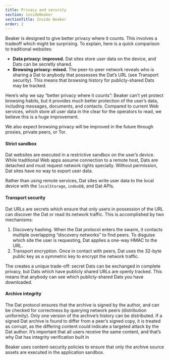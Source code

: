 ```yaml
---
title: Privacy and security
section: insideBeaker
sectionTitle: Inside Beaker
order: 2
---
```


Beaker is designed to give better privacy where it counts. This involves a tradeoff which might be surprising. To explain, here is a quick comparison to traditional websites:

- **Data privacy: improved.** Dat sites store user data on the device, and Dats can be secretly shared.
- **Browsing privacy: mixed.** The peer-to-peer network reveals who is sharing a Dat to anybody that possesses the Dat’s URL (see Transport security). This means that browsing history for publicly-shared Dats may be tracked.

Here’s why we say “better privacy where it counts”: Beaker can’t yet protect browsing habits, but it provides much better protection of the user’s data, including messages, documents, and contacts. Compared to current Web services, which store all user data in the clear for the operators to read, we believe this is a huge improvement.

We also expect browsing privacy will be improved in the future through proxies, private peers, or Tor.

#### Strict sandbox

Dat websites are executed in a restrictive sandbox on the user’s device. While traditional Web apps assume connection to a remote host, Dats are detached and must request network rights specially. Without permission, Dat sites have no way to export user data.

Rather than using remote services, Dat sites write user data to the local device with the `localStorage`, `indexDB`, and Dat APIs.

#### Transport security

Dat URLs are secrets which ensure that only users in possession of the URL can discover the Dat or read its network traffic. This is accomplished by two mechanisms:

1. Discovery hashing. When the Dat protocol enters the swarm, it contacts multiple overlapping “discovery networks” to find peers. To disguise which site the user is requesting, Dat applies a one-way HMAC to the URL.
2. Transport encryption. Once in contact with peers, Dat uses the 32-byte public key as a symmetric key to encrypt the network traffic.

The creates a unique trade-off: secret Dats can be exchanged in complete privacy, but Dats which have publicly shared URLs are openly tracked. This means that anybody can see which publicly-shared Dats you have downloaded.

#### Archive integrity

The Dat protocol ensures that the archive is signed by the author, and can be checked for correctness by querying network peers (distribution uniformity). Only one version of the archive’s history can be distributed. If a signed Dat archive is found to differ from a peer’s signed copy, it is treated as corrupt, as the differing content could indicate a targeted attack by the Dat author. It’s important that all users receive the same content, and that’s why Dat has integrity verification built in

Beaker uses content-security policies to ensure that only the archive source assets are executed in the application sandbox.